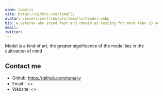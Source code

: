 ```yaml
---
name: tomallv
site: https://github.com/tomallv
avatar: /assets/contributors/tomallv/header.webp
bio: A veteran who stand fast and remain at testing for more than 10 years
email:
twitter:
---
```


Model is a kind of art, the greater significance of the model lies in the cultivation of mind

## Contact me

- Github: <https://github.com/tomallv>
- Email：<>
- Website: <>
